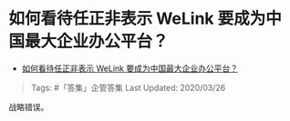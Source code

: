 # 如何看待任正非表示 WeLink 要成为中国最大企业办公平台？

- [如何看待任正非表示 WeLink 要成为中国最大企业办公平台？](https://www.zhihu.com/question/376925876/answer/1060437595)

>Tags: #「答集」企管答集 
>Last Updated: 2020/03/26

战略错误。